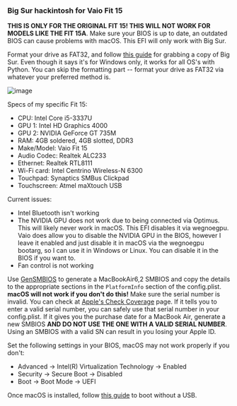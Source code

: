 ### Big Sur hackintosh for Vaio Fit 15

**THIS IS ONLY FOR THE ORIGINAL FIT 15! THIS WILL NOT WORK FOR MODELS LIKE THE FIT 15A**. Make sure your BIOS is up to date, an outdated BIOS can cause problems with macOS. This EFI will only work with Big Sur.

Format your drive as FAT32, and follow [this guide](https://dortania.github.io/OpenCore-Install-Guide/installer-guide/windows-install.html) for grabbing a copy of Big Sur. Even though it says it's for Windows only, it works for all OS's with Python. You can skip the formatting part -- format your drive as FAT32 via whatever your preferred method is.

![image](https://github.com/user-attachments/assets/64fd2645-7142-41d5-b19c-94af0d086cb4)

Specs of my specific Fit 15:
* CPU: Intel Core i5-3337U
* GPU 1: Intel HD Graphics 4000
* GPU 2: NVIDIA GeForce GT 735M
* RAM: 4GB soldered, 4GB slotted, DDR3
* Make/Model: Vaio Fit 15
* Audio Codec: Realtek ALC233
* Ethernet: Realtek RTL8111
* Wi-Fi card: Intel Centrino Wireless-N 6300
* Touchpad: Synaptics SMBus Clickpad
* Touchscreen: Atmel maXtouch USB

Current issues:
- Intel Bluetooth isn't working
- The NVIDIA GPU does not work due to being connected via Optimus. This will likely never work in macOS. This EFI disables it via wegnoegpu. Vaio does allow you to disable the NVIDIA GPU in the BIOS, however I leave it enabled and just disable it in macOS via the wegnoegpu bootarg, so I can use it in Windows or Linux. You can disable it in the BIOS if you want to. 
- Fan control is not working

Use [GenSMBIOS](https://github.com/corpnewt/GenSMBIOS) to generate a MacBookAir6,2 SMBIOS and copy the details to the appropriate sections in the `PlatformInfo` section of the config.plist. **macOS will not work if you don't do this!** Make sure the serial number is invalid. You can check at [Apple's Check Coverage](https://checkcoverage.apple.com) page. If it tells you to enter a valid serial number, you can safely use that serial number in your config.plist. If it gives you the purchase date for a MacBook Air, generate a new SMBIOS **AND DO NOT USE THE ONE WITH A VALID SERIAL NUMBER**. Using an SMBIOS with a valid SN can result in you losing your Apple ID. 

Set the following settings in your BIOS, macOS may not work properly if you don't:
- Advanced -> Intel(R) Virtualization Technology -> Enabled
- Security -> Secure Boot -> Disabled
- Boot -> Boot Mode -> UEFI

Once macOS is installed, follow [this guide](https://dortania.github.io/OpenCore-Post-Install/universal/oc2hdd.html) to boot without a USB.
